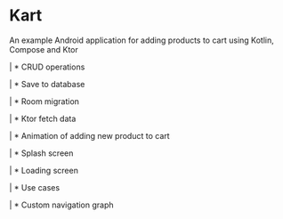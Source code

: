 # Kart
An example Android application for adding products to cart using Kotlin, Compose and Ktor


|     * CRUD operations

|     * Save to database

|     * Room migration

|     * Ktor fetch data

|     * Animation of adding new product to cart

|     * Splash screen

|     * Loading screen

|     * Use cases

|     * Custom navigation graph


